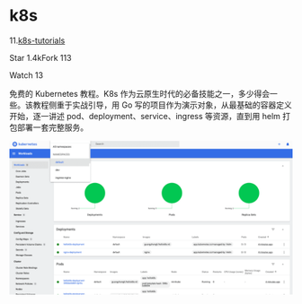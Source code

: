 # k8s
11.[k8s-tutorials](https://github.com/guangzhengli/k8s-tutorials)



Star 1.4kFork 113

Watch 13

免费的 Kubernetes 教程。K8s 作为云原生时代的必备技能之一，多少得会一些。该教程侧重于实战引导，用 Go  写的项目作为演示对象，从最基础的容器定义开始，逐一讲述 pod、deployment、service、ingress 等资源，直到用 helm  打包部署一套完整服务。

![k8s-tutorials](./FILES/k8s.md/0c2a8638.png)